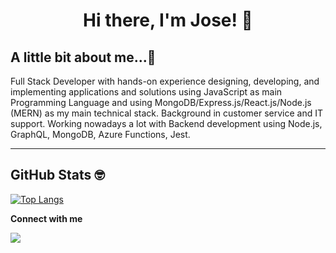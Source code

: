 <h1 align="center">Hi there, I'm Jose! 👋</h1>


## A little bit about me...🤔

Full Stack Developer with hands-on experience designing, developing, and implementing applications and solutions using JavaScript as main Programming Language and using MongoDB/Express.js/React.js/Node.js (MERN) as my main technical stack. Background in customer service and IT support. Working nowadays a lot with Backend development using Node.js, GraphQL, MongoDB, Azure Functions, Jest.


---

## GitHub Stats 🤓

[![Top Langs](https://github-readme-stats.vercel.app/api/top-langs/?username=josedguti&theme=radical&layout=compact)](https://github.com/anuraghazra/github-readme-stats)


<b>Connect with me</b>


[<img src="https://img.shields.io/badge/linkedin-%230077B5.svg?&style=for-the-badge&logo=linkedin&logoColor=white" />](https://www.linkedin.com/in/josedgutierrezg/)
